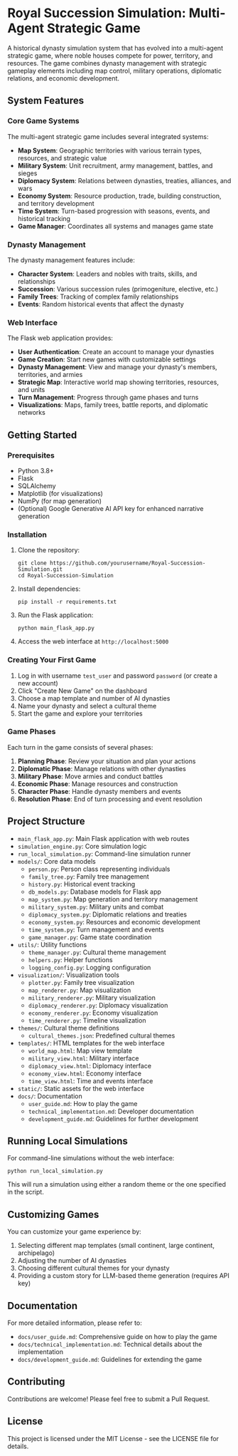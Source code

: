 # Royal Succession Simulation: Multi-Agent Strategic Game

A historical dynasty simulation system that has evolved into a multi-agent strategic game, where noble houses compete for power, territory, and resources. The game combines dynasty management with strategic gameplay elements including map control, military operations, diplomatic relations, and economic development.

## System Features

### Core Game Systems

The multi-agent strategic game includes several integrated systems:

- **Map System**: Geographic territories with various terrain types, resources, and strategic value
- **Military System**: Unit recruitment, army management, battles, and sieges
- **Diplomacy System**: Relations between dynasties, treaties, alliances, and wars
- **Economy System**: Resource production, trade, building construction, and territory development
- **Time System**: Turn-based progression with seasons, events, and historical tracking
- **Game Manager**: Coordinates all systems and manages game state

### Dynasty Management

The dynasty management features include:

- **Character System**: Leaders and nobles with traits, skills, and relationships
- **Succession**: Various succession rules (primogeniture, elective, etc.)
- **Family Trees**: Tracking of complex family relationships
- **Events**: Random historical events that affect the dynasty

### Web Interface

The Flask web application provides:

- **User Authentication**: Create an account to manage your dynasties
- **Game Creation**: Start new games with customizable settings
- **Dynasty Management**: View and manage your dynasty's members, territories, and armies
- **Strategic Map**: Interactive world map showing territories, resources, and units
- **Turn Management**: Progress through game phases and turns
- **Visualizations**: Maps, family trees, battle reports, and diplomatic networks

## Getting Started

### Prerequisites

- Python 3.8+
- Flask
- SQLAlchemy
- Matplotlib (for visualizations)
- NumPy (for map generation)
- (Optional) Google Generative AI API key for enhanced narrative generation

### Installation

1. Clone the repository:
   ```
   git clone https://github.com/yourusername/Royal-Succession-Simulation.git
   cd Royal-Succession-Simulation
   ```

2. Install dependencies:
   ```
   pip install -r requirements.txt
   ```

3. Run the Flask application:
   ```
   python main_flask_app.py
   ```

4. Access the web interface at `http://localhost:5000`

### Creating Your First Game

1. Log in with username `test_user` and password `password` (or create a new account)
2. Click "Create New Game" on the dashboard
3. Choose a map template and number of AI dynasties
4. Name your dynasty and select a cultural theme
5. Start the game and explore your territories

### Game Phases

Each turn in the game consists of several phases:

1. **Planning Phase**: Review your situation and plan your actions
2. **Diplomatic Phase**: Manage relations with other dynasties
3. **Military Phase**: Move armies and conduct battles
4. **Economic Phase**: Manage resources and construction
5. **Character Phase**: Handle dynasty members and events
6. **Resolution Phase**: End of turn processing and event resolution

## Project Structure

- `main_flask_app.py`: Main Flask application with web routes
- `simulation_engine.py`: Core simulation logic
- `run_local_simulation.py`: Command-line simulation runner
- `models/`: Core data models
  - `person.py`: Person class representing individuals
  - `family_tree.py`: Family tree management
  - `history.py`: Historical event tracking
  - `db_models.py`: Database models for Flask app
  - `map_system.py`: Map generation and territory management
  - `military_system.py`: Military units and combat
  - `diplomacy_system.py`: Diplomatic relations and treaties
  - `economy_system.py`: Resources and economic development
  - `time_system.py`: Turn management and events
  - `game_manager.py`: Game state coordination
- `utils/`: Utility functions
  - `theme_manager.py`: Cultural theme management
  - `helpers.py`: Helper functions
  - `logging_config.py`: Logging configuration
- `visualization/`: Visualization tools
  - `plotter.py`: Family tree visualization
  - `map_renderer.py`: Map visualization
  - `military_renderer.py`: Military visualization
  - `diplomacy_renderer.py`: Diplomacy visualization
  - `economy_renderer.py`: Economy visualization
  - `time_renderer.py`: Timeline visualization
- `themes/`: Cultural theme definitions
  - `cultural_themes.json`: Predefined cultural themes
- `templates/`: HTML templates for the web interface
  - `world_map.html`: Map view template
  - `military_view.html`: Military interface
  - `diplomacy_view.html`: Diplomacy interface
  - `economy_view.html`: Economy interface
  - `time_view.html`: Time and events interface
- `static/`: Static assets for the web interface
- `docs/`: Documentation
  - `user_guide.md`: How to play the game
  - `technical_implementation.md`: Developer documentation
  - `development_guide.md`: Guidelines for further development

## Running Local Simulations

For command-line simulations without the web interface:

```
python run_local_simulation.py
```

This will run a simulation using either a random theme or the one specified in the script.

## Customizing Games

You can customize your game experience by:

1. Selecting different map templates (small continent, large continent, archipelago)
2. Adjusting the number of AI dynasties
3. Choosing different cultural themes for your dynasty
4. Providing a custom story for LLM-based theme generation (requires API key)

## Documentation

For more detailed information, please refer to:

- `docs/user_guide.md`: Comprehensive guide on how to play the game
- `docs/technical_implementation.md`: Technical details about the implementation
- `docs/development_guide.md`: Guidelines for extending the game

## Contributing

Contributions are welcome! Please feel free to submit a Pull Request.

## License

This project is licensed under the MIT License - see the LICENSE file for details.